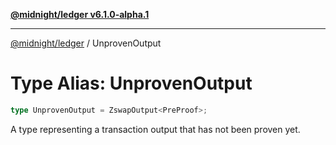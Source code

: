 [**@midnight/ledger v6.1.0-alpha.1**](../README.md)

***

[@midnight/ledger](../globals.md) / UnprovenOutput

# Type Alias: UnprovenOutput

```ts
type UnprovenOutput = ZswapOutput<PreProof>;
```

A type representing a transaction output that has not been proven yet.

